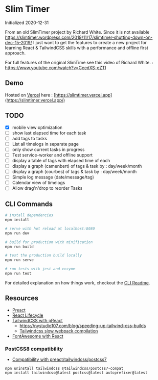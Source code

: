 # Slim Timer

Initialized 2020-12-31

From an old SlimTimer project by Richard White.
Since it is not available https://slimtimer.wordpress.com/2019/11/17/slimtimer-shutting-down-on-dec-15-2019/
I just want to get the features to create a new project for learning React & TailwindCSS skills with a performance and offline first approach.

For full features of the original SlimTime see this video of Richard White. : https://www.youtube.com/watch?v=CeedXS-eZTI

## Demo

Hosted on [Vercel](https://vercel.com) here : [https://slimtimer.vercel.app](https://slimtimer.vercel.app/)

## TODO

- [x] mobile view optimization
- [ ] show last elapsed time for each task
- [ ] add tags to tasks
- [ ] List all timelogs in separate page
- [ ] only show current tasks in progress
- [ ] Test service-worker and offline support
- [ ] display a table of tags with elapsed time of each
- [ ] display a graph (camenbert) of tags & task by : day/week/month
- [ ] display a graph (courbes) of tags & task by : day/week/month
- [ ] Simple log message (date/message/tag)
- [ ] Calendar view of timelogs
- [ ] Allow drag'n'drop to reorder Tasks

## CLI Commands

``` bash
# install dependencies
npm install

# serve with hot reload at localhost:8080
npm run dev

# build for production with minification
npm run build

# test the production build locally
npm run serve

# run tests with jest and enzyme
npm run test
```

For detailed explanation on how things work, checkout the [CLI Readme](https://github.com/developit/preact-cli/blob/master/README.md).

## Resources

- [Preact](https://preactjs.com/guide/v10/getting-started/)
- [React Lifecycle](https://twitter.com/dan_abramov/status/981712092611989509)
- [TailwindCSS with pReact](https://dev.to/boywithsilverwings/configuring-preact-cli-with-tailwind-css-3ckj)
  - https://nystudio107.com/blog/speeding-up-tailwind-css-builds
  - [Tailwindcss slow webpack compilation](https://rubyyagi.com/solve-slow-webpack-compilation/)
- [FontAwesome with React](https://fontawesome.com/how-to-use/on-the-web/using-with/react)

### PostCSS8 compatibility

- [Compatibility with preact/tailwindcss/postcss7](https://tailwindcss.com/docs/installation#post-css-7-compatibility-build)

```shell
npm uninstall tailwindcss @tailwindcss/postcss7-compat
npm install tailwindcss@latest postcss@latest autoprefixer@latest
```

